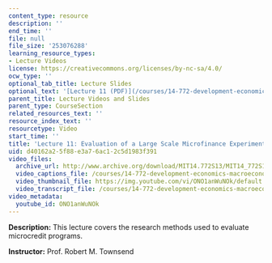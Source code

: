 ```yaml
---
content_type: resource
description: ''
end_time: ''
file: null
file_size: '253076288'
learning_resource_types:
- Lecture Videos
license: https://creativecommons.org/licenses/by-nc-sa/4.0/
ocw_type: ''
optional_tab_title: Lecture Slides
optional_text: '[Lecture 11 (PDF)](/courses/14-772-development-economics-macroeconomics-spring-2013/resources/mit14_772s13_lecture11)'
parent_title: Lecture Videos and Slides
parent_type: CourseSection
related_resources_text: ''
resource_index_text: ''
resourcetype: Video
start_time: ''
title: 'Lecture 11: Evaluation of a Large Scale Microfinance Experiment'
uid: d40162a2-5f88-e3a7-6ac1-2c5d1983f391
video_files:
  archive_url: http://www.archive.org/download/MIT14.772S13/MIT14_772S13_lec11_300k.mp4
  video_captions_file: /courses/14-772-development-economics-macroeconomics-spring-2013/ff29aef29f13571a9af5add64c32e3f8_ONO1anWuNOk.vtt
  video_thumbnail_file: https://img.youtube.com/vi/ONO1anWuNOk/default.jpg
  video_transcript_file: /courses/14-772-development-economics-macroeconomics-spring-2013/a35e227779cb0e74dd147ff4f317393a_ONO1anWuNOk.pdf
video_metadata:
  youtube_id: ONO1anWuNOk
---
```


**Description:** This lecture covers the research methods used to evaluate microcredit programs.

**Instructor:** Prof. Robert M. Townsend


